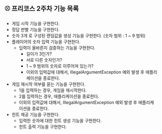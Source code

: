 ## ⚾ 프리코스 2주차 기능 목록

- 게임 시작 기능을 구현한다.
- 정답 판별 기능을 구현한다.
- 숫자 3개 로 구성된 랜덤값을 생성 기능을 구현한다. (숫자 범위 : 1 ~ 9 범위)
- 플레이어의 숫자 입력 기능을 구현한다.
    - 입력이 올바른지 검증하는 기능을 구현한다.
        - 길이가 3인가?
        - 서로 다른 숫자인가?
        - 1 ~ 9 범위의 숫자로 이루어져 있는가?
        - 이외의 입력값에 대해서, IllegalArgumentException 예외 발생 후 애플리케이션을 종료한다.
- 게임 재시작 여부를 묻는 기능을 구현한다.
    - 1을 입력하는 경우, 게임을 재시작한다.
    - 2를 입력하는 경우, 애플리케이션을 종료한다.
    - 이외의 입력값에 대해서, IllegalArgumentException 예외 발생 후 애플리케이션을 종료한다.
- 힌트 제공 기능을 구현한다.
    - 입력한 숫자에 대한 힌트 생성 기능을 구현한다.
    - 힌트 출력 기능을 구현한다.